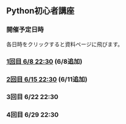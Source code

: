 ## Python初心者講座

### 開催予定日時
各日時をクリックすると資料ページに飛びます。
### [1回目 6/8 22:30](https://gitpitch.com/niya1123/Python-Lecture/06-08) (6/8追加)
### [2回目 6/15 22:30]((https://gitpitch.com/niya1123/Python-Lecture/06-15)) (6/11追加)
### 3回目 6/22 22:30
### 4回目 6/29 22:30